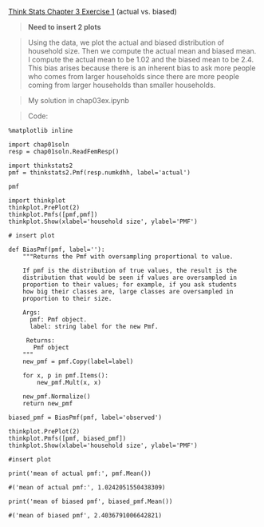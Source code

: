 [Think Stats Chapter 3 Exercise 1](http://greenteapress.com/thinkstats2/html/thinkstats2004.html#toc31) (actual vs. biased)

> **Need to insert 2 plots**

>Using the data, we plot the actual and biased distribution of household size.  Then we compute the actual mean and biased mean.  I compute the actual mean to be 1.02 and the biased mean to be 2.4.  This bias arises because there is an inherent bias to ask more people who comes from larger households since there are more people coming from larger households than smaller households.

>My solution in chap03ex.ipynb
 
>Code:

```
%matplotlib inline

import chap01soln
resp = chap01soln.ReadFemResp()

import thinkstats2
pmf = thinkstats2.Pmf(resp.numkdhh, label='actual')

pmf

import thinkplot
thinkplot.PrePlot(2)
thinkplot.Pmfs([pmf,pmf])
thinkplot.Show(xlabel='household size', ylabel='PMF')

# insert plot

def BiasPmf(pmf, label=''):
    """Returns the Pmf with oversampling proportional to value.

    If pmf is the distribution of true values, the result is the
    distribution that would be seen if values are oversampled in
    proportion to their values; for example, if you ask students
    how big their classes are, large classes are oversampled in
    proportion to their size.

    Args:
      pmf: Pmf object.
      label: string label for the new Pmf.

     Returns:
       Pmf object
    """
    new_pmf = pmf.Copy(label=label)

    for x, p in pmf.Items():
        new_pmf.Mult(x, x)
        
    new_pmf.Normalize()
    return new_pmf
    
biased_pmf = BiasPmf(pmf, label='observed')

thinkplot.PrePlot(2)
thinkplot.Pmfs([pmf, biased_pmf])
thinkplot.Show(xlabel='household size', ylabel='PMF')

#insert plot

print('mean of actual pmf:', pmf.Mean())

#('mean of actual pmf:', 1.0242051550438309)

print('mean of biased pmf', biased_pmf.Mean())

#('mean of biased pmf', 2.4036791006642821)
```
